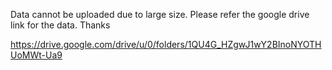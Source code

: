 
Data cannot be uploaded due to large size. Please refer the google drive link for the data. Thanks

https://drive.google.com/drive/u/0/folders/1QU4G_HZgwJ1wY2BInoNYOTHUoMWt-Ua9
